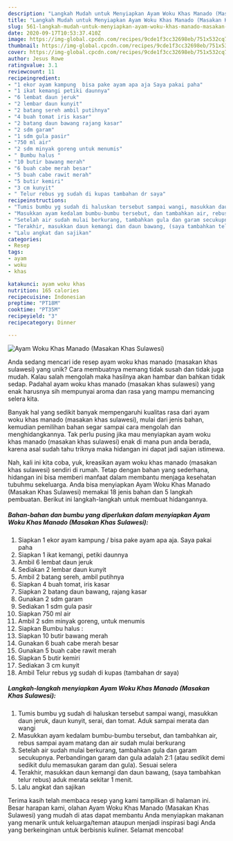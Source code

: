 ```yaml
---
description: "Langkah Mudah untuk Menyiapkan Ayam Woku Khas Manado (Masakan Khas Sulawesi) Anti Gagal"
title: "Langkah Mudah untuk Menyiapkan Ayam Woku Khas Manado (Masakan Khas Sulawesi) Anti Gagal"
slug: 561-langkah-mudah-untuk-menyiapkan-ayam-woku-khas-manado-masakan-khas-sulawesi-anti-gagal
date: 2020-09-17T10:53:37.410Z
image: https://img-global.cpcdn.com/recipes/9cde1f3cc32698eb/751x532cq70/ayam-woku-khas-manado-masakan-khas-sulawesi-foto-resep-utama.jpg
thumbnail: https://img-global.cpcdn.com/recipes/9cde1f3cc32698eb/751x532cq70/ayam-woku-khas-manado-masakan-khas-sulawesi-foto-resep-utama.jpg
cover: https://img-global.cpcdn.com/recipes/9cde1f3cc32698eb/751x532cq70/ayam-woku-khas-manado-masakan-khas-sulawesi-foto-resep-utama.jpg
author: Jesus Rowe
ratingvalue: 3.1
reviewcount: 11
recipeingredient:
- "1 ekor ayam kampung  bisa pake ayam apa aja Saya pakai paha"
- "1 ikat kemangi petiki daunnya"
- "6 lembat daun jeruk"
- "2 lembar daun kunyit"
- "2 batang sereh ambil putihnya"
- "4 buah tomat iris kasar"
- "2 batang daun bawang rajang kasar"
- "2 sdm garam"
- "1 sdm gula pasir"
- "750 ml air"
- "2 sdm minyak goreng untuk menumis"
- " Bumbu halus "
- "10 butir bawang merah"
- "6 buah cabe merah besar"
- "5 buah cabe rawit merah"
- "5 butir kemiri"
- "3 cm kunyit"
- " Telur rebus yg sudah di kupas tambahan dr saya"
recipeinstructions:
- "Tumis bumbu yg sudah di haluskan tersebut sampai wangi, masukkan daun jeruk, daun kunyit, serai, dan tomat. Aduk sampai merata dan wangi"
- "Masukkan ayam kedalam bumbu-bumbu tersebut, dan tambahkan air, rebus sampai ayam matang dan air sudah mulai berkurang"
- "Setelah air sudah mulai berkurang, tambahkan gula dan garam secukupnya. Perbandingan garam dan gula adalah 2:1 (atau sedikit demi sedikit dulu memasukan garam dan gula). Sesuai selera"
- "Terakhir, masukkan daun kemangi dan daun bawang, (saya tambahkan telur rebus) aduk merata sekitar 1 menit."
- "Lalu angkat dan sajikan"
categories:
- Resep
tags:
- ayam
- woku
- khas

katakunci: ayam woku khas 
nutrition: 165 calories
recipecuisine: Indonesian
preptime: "PT18M"
cooktime: "PT35M"
recipeyield: "3"
recipecategory: Dinner

---
```



![Ayam Woku Khas Manado (Masakan Khas Sulawesi)](https://img-global.cpcdn.com/recipes/9cde1f3cc32698eb/751x532cq70/ayam-woku-khas-manado-masakan-khas-sulawesi-foto-resep-utama.jpg)

Anda sedang mencari ide resep ayam woku khas manado (masakan khas sulawesi) yang unik? Cara membuatnya memang tidak susah dan tidak juga mudah. Kalau salah mengolah maka hasilnya akan hambar dan bahkan tidak sedap. Padahal ayam woku khas manado (masakan khas sulawesi) yang enak harusnya sih mempunyai aroma dan rasa yang mampu memancing selera kita.



Banyak hal yang sedikit banyak mempengaruhi kualitas rasa dari ayam woku khas manado (masakan khas sulawesi), mulai dari jenis bahan, kemudian pemilihan bahan segar sampai cara mengolah dan menghidangkannya. Tak perlu pusing jika mau menyiapkan ayam woku khas manado (masakan khas sulawesi) enak di mana pun anda berada, karena asal sudah tahu triknya maka hidangan ini dapat jadi sajian istimewa.


Nah, kali ini kita coba, yuk, kreasikan ayam woku khas manado (masakan khas sulawesi) sendiri di rumah. Tetap dengan bahan yang sederhana, hidangan ini bisa memberi manfaat dalam membantu menjaga kesehatan tubuhmu sekeluarga. Anda bisa menyiapkan Ayam Woku Khas Manado (Masakan Khas Sulawesi) memakai 18 jenis bahan dan 5 langkah pembuatan. Berikut ini langkah-langkah untuk membuat hidangannya.

<!--inarticleads1-->

##### Bahan-bahan dan bumbu yang diperlukan dalam menyiapkan Ayam Woku Khas Manado (Masakan Khas Sulawesi):

1. Siapkan 1 ekor ayam kampung / bisa pake ayam apa aja. Saya pakai paha
1. Siapkan 1 ikat kemangi, petiki daunnya
1. Ambil 6 lembat daun jeruk
1. Sediakan 2 lembar daun kunyit
1. Ambil 2 batang sereh, ambil putihnya
1. Siapkan 4 buah tomat, iris kasar
1. Siapkan 2 batang daun bawang, rajang kasar
1. Gunakan 2 sdm garam
1. Sediakan 1 sdm gula pasir
1. Siapkan 750 ml air
1. Ambil 2 sdm minyak goreng, untuk menumis
1. Siapkan  Bumbu halus :
1. Siapkan 10 butir bawang merah
1. Gunakan 6 buah cabe merah besar
1. Gunakan 5 buah cabe rawit merah
1. Siapkan 5 butir kemiri
1. Sediakan 3 cm kunyit
1. Ambil  Telur rebus yg sudah di kupas (tambahan dr saya)




<!--inarticleads2-->

##### Langkah-langkah menyiapkan Ayam Woku Khas Manado (Masakan Khas Sulawesi):

1. Tumis bumbu yg sudah di haluskan tersebut sampai wangi, masukkan daun jeruk, daun kunyit, serai, dan tomat. Aduk sampai merata dan wangi
1. Masukkan ayam kedalam bumbu-bumbu tersebut, dan tambahkan air, rebus sampai ayam matang dan air sudah mulai berkurang
1. Setelah air sudah mulai berkurang, tambahkan gula dan garam secukupnya. Perbandingan garam dan gula adalah 2:1 (atau sedikit demi sedikit dulu memasukan garam dan gula). Sesuai selera
1. Terakhir, masukkan daun kemangi dan daun bawang, (saya tambahkan telur rebus) aduk merata sekitar 1 menit.
1. Lalu angkat dan sajikan




Terima kasih telah membaca resep yang kami tampilkan di halaman ini. Besar harapan kami, olahan Ayam Woku Khas Manado (Masakan Khas Sulawesi) yang mudah di atas dapat membantu Anda menyiapkan makanan yang menarik untuk keluarga/teman ataupun menjadi inspirasi bagi Anda yang berkeinginan untuk berbisnis kuliner. Selamat mencoba!
